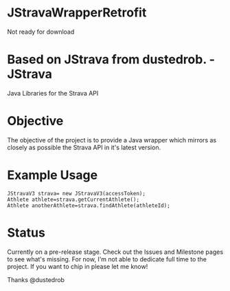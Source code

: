 JStravaWrapperRetrofit
=======

Not ready for download






Based on JStrava from dustedrob. - JStrava
=======

Java Libraries for the Strava API

Objective
=======
The objective of the project is to provide a Java wrapper which mirrors as closely as possible the Strava API in it's latest version.


Example Usage
=======

    JStravaV3 strava= new JStravaV3(accessToken);
    Athlete athlete=strava.getCurrentAthlete();
    Athlete anotherAthlete=strava.findAthlete(athleteId);


Status
=======
Currently on a pre-release stage. Check out the Issues and Milestone pages to see what's missing. For now, I'm not able to dedicate full time to the project. If you want to chip in please let me know!

Thanks
@dustedrob
